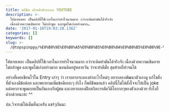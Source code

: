 ```yaml
---
title: พลีชีพ เบ้าหน้าตัวเองลง YOUTUBE
description: >-
  ให้ตายเหอะ เป็นคลิปที่ใช้เวลาในการทำใจนานมาก กว่าจะคิดทำมันได้จริงจัง
  เนื่องด้วยความเขินอาย ไม่กล้าพูด และพูดไม่เก่งอย่างมาก…
date: '2017-01-10T19:03:28.136Z'
categories: []
keywords: []
slug: >-
  /@topspinppy/%E0%B8%9E%E0%B8%A5%E0%B8%B5%E0%B8%8A%E0%B8%B5%E0%B8%9E-%E0%B9%80%E0%B8%9A%E0%B9%89%E0%B8%B2%E0%B8%AB%E0%B8%99%E0%B9%89%E0%B8%B2%E0%B8%95%E0%B8%B1%E0%B8%A7%E0%B9%80%E0%B8%AD%E0%B8%87%E0%B8%A5%E0%B8%87-youtube-bffbb10fc2ff
---
```


ให้ตายเหอะ เป็นคลิปที่ใช้เวลาในการทำใจนานมาก กว่าจะคิดทำมันได้จริงจัง เนื่องด้วยความเขินอาย ไม่กล้าพูด และพูดไม่เก่งอย่างมาก นอนคิดอยู่หลายวัน ว่าจะทำดีมั้ย สุดท้ายก็ทำจนได้

อย่างที่เคยเขียนไว้ใน Entry เก่าๆ ว่า เราอยากจะลองทำอะไรใหม่ๆ อยากลองพัฒนาตัวเองดู แก้ไขสิ่งที่ตัวเองมีข้อด้อย และพยายามเพิ่มข้อดีเยอะๆ ยังไง ก็พลีชีพมาแล้ว คลิปนี้ไม่ได้ตั้งใจจะให้เป็น joke แต่อยากจะพูดแบบเป็นกันเองกับผู้ชม และอยากลองฝึกสกิลการตัดวีดีโอกากๆของตัวเองด้วย ยังไงก็ฝากด้วยนะฮะ ^^

ปล.วิจารณ์ได้เต็มที่นะครับ แชร์ๆกันนะ